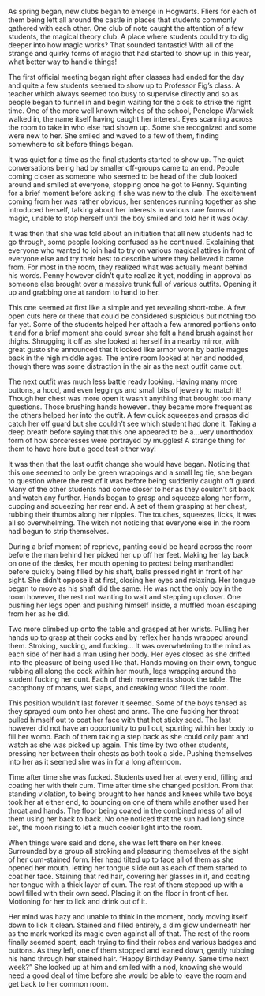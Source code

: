 As spring began, new clubs began to emerge in Hogwarts. Fliers for each of them being left all around the castle in places that students commonly gathered with each other. One club of note caught the attention of a few students, the magical theory club. A place where students could try to dig deeper into how magic works? That sounded fantastic! With all of the strange and quirky forms of magic that had started to show up in this year, what better way to handle things!

The first official meeting began right after classes had ended for the day and quite a few students seemed to show up to Professor Fig’s class. A teacher which always seemed too busy to supervise directly and so as people began to funnel in and begin waiting for the clock to strike the right time. One of the more well known witches of the school, Penelope Warwick walked in, the name itself having caught her interest. Eyes scanning across the room to take in who else had shown up. Some she recognized and some were new to her. She smiled and waved to a few of them, finding somewhere to sit before things began.

It was quiet for a time as the final students started to show up. The quiet conversations being had by smaller off-groups came to an end. People coming closer as someone who seemed to be head of the club looked around and smiled at everyone, stopping once he got to Penny. Squinting for a brief moment before asking if she was new to the club.  The excitement coming from her was rather obvious, her sentences running together as she introduced herself, talking about her interests in various rare forms of magic, unable to stop herself until the boy smiled and told her it was okay.

It was then that she was told about an initiation that all new students had to go through, some people looking confused as he continued. Explaining that everyone who wanted to join had to try on various magical attires in front of everyone else and try their best to describe where they believed it came from. For most in the room, they realized what was actually meant behind his words. Penny however didn’t quite realize it yet, nodding in approval as someone else brought over a massive trunk full of various outfits. Opening it up and grabbing one at random to hand to her.

This one seemed at first like a simple and yet revealing short-robe. A few open cuts here or there that could be considered suspicious but nothing too far yet. Some of the students helped her attach a few armored portions onto it and for a brief moment she could swear she felt a hand brush against her thighs. Shrugging it off as she looked at herself in a nearby mirror, with great gusto she announced that it looked like armor worn by battle mages back in the high middle ages. The entire room looked at her and nodded, though there was some distraction in the air as the next outfit came out.

The next outfit was much less battle ready looking. Having many more buttons, a hood, and even leggings and small bits of jewelry to match it! Though her chest was more open it wasn’t anything that brought too many questions. Those brushing hands however…they became more frequent as the others helped her into the outfit. A few quick squeezes and grasps did catch her off guard but she couldn’t see which student had done it. Taking a deep breath before saying that this one appeared to be a…very unorthodox form of how sorceresses were portrayed by muggles! A strange thing for them to have here but a good test either way!

It was then that the last outfit change she would have began. Noticing that this one seemed to only be green wrappings and a small leg tie, she began to question where the rest of it was before being suddenly caught off guard. Many of the other students had come closer to her as they couldn’t sit back and watch any further. Hands began to grasp and squeeze along her form, cupping and squeezing her rear end. A set of them grasping at her chest, rubbing their thumbs along her nipples. The touches, squeezes, licks, it was all so overwhelming. The witch not noticing that everyone else in the room had begun to strip themselves.

During a brief moment of reprieve, panting could be heard across the room before the man behind her picked her up off her feet. Making her lay back on one of the desks, her mouth opening to protest being manhandled before quickly being filled by his shaft, balls pressed right in front of her sight. She didn’t oppose it at first, closing her eyes and relaxing. Her tongue began to move as his shaft did the same. He was not the only boy in the room however, the rest not wanting to wait and stepping up closer. One pushing her legs open and pushing himself inside, a muffled moan escaping from her as he did. 

Two more climbed up onto the table and grasped at her wrists. Pulling her hands up to grasp at their cocks and by reflex her hands wrapped around them. Stroking, sucking, and fucking… It was overwhelming to the mind as each side of her had a man using her body. Her eyes closed as she drifted into the pleasure of being used like that. Hands moving on their own, tongue rubbing all along the cock within her mouth, legs wrapping around the student fucking her cunt. Each of their movements shook the table. The cacophony of moans, wet slaps, and creaking wood filled the room. 

This position wouldn’t last forever it seemed. Some of the boys tensed as they sprayed cum onto her chest and arms. The one fucking her throat pulled himself out to coat her face with that hot sticky seed. The last however did not have an opportunity to pull out, spurting within her body to fill her womb. Each of them taking a step back as she could only pant and watch as she was picked up again. This time by two other students, pressing her between their chests as both took a side. Pushing themselves into her as it seemed she was in for a long afternoon.

Time after time she was fucked. Students used her at every end, filling and coating her with their cum. Time after time she changed position. From that standing violation, to being brought to her hands and knees while two boys took her at either end, to bouncing on one of them while another used her throat and hands. The floor being coated in the combined mess of all of them using her back to back. No one noticed that the sun had long since set, the moon rising to let a much cooler light into the room.

When things were said and done, she was left there on her knees. Surrounded by a group all stroking and pleasuring themselves at the sight of her cum-stained form. Her head tilted up to face all of them as she opened her mouth, letting her tongue slide out as each of them started to coat her face. Staining that red hair, covering her glasses in it, and coating her tongue with a thick layer of cum. The rest of them stepped up with a bowl filled with their own seed. Placing it on the floor in front of her. Motioning for her to lick and drink out of it.

Her mind was hazy and unable to think in the moment, body moving itself down to lick it clean. Stained and filled entirely, a dim glow underneath her as the mark worked its magic even against all of that. The rest of the room finally seemed spent, each trying to find their robes and various badges and buttons. As they left, one of them stopped and leaned down, gently rubbing his hand through her stained hair. “Happy Birthday Penny. Same time next week?” She looked up at him and smiled with a nod, knowing she would need a good deal of time before she would be able to leave the room and get back to her common room.
